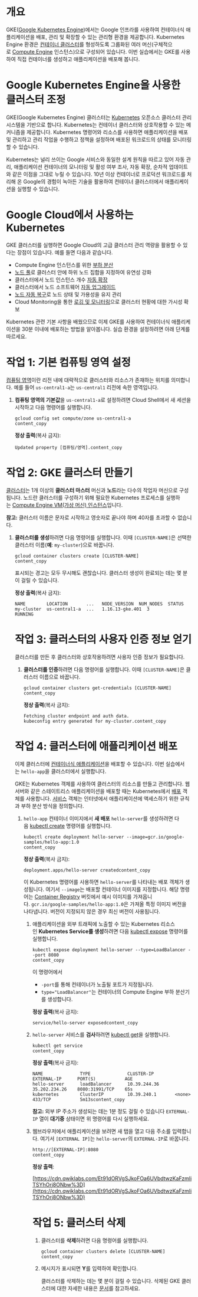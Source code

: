 # **개요**

GKE([Google Kubernetes Engine](https://cloud.google.com/kubernetes-engine/))에서는 Google 인프라를 사용하여 컨테이너식 애플리케이션을 배포, 관리 및 확장할 수 있는 관리형 환경을 제공합니다. Kubernetes Engine 환경은 [컨테이너 클러스터](https://cloud.google.com/compute)를 형성하도록 그룹화된 여러 머신(구체적으로 [Compute Engine](https://cloud.google.com/kubernetes-engine/docs/concepts/cluster-architecture) 인스턴스)으로 구성되어 있습니다. 이번 실습에서는 GKE를 사용하여 직접 컨테이너를 생성하고 애플리케이션을 배포해 봅니다.

# Google Kubernetes Engine을 사용한 클러스터 조정

GKE(Google Kubernetes Engine) 클러스터는 [Kubernetes](https://kubernetes.io/) 오픈소스 클러스터 관리 시스템을 기반으로 합니다. Kubernetes는 컨테이너 클러스터와 상호작용할 수 있는 메커니즘을 제공합니다. Kubernetes 명령어와 리소스를 사용하면 애플리케이션을 배포 및 관리하고 관리 작업을 수행하고 정책을 설정하며 배포된 워크로드의 상태를 모니터링할 수 있습니다.

Kubernetes는 널리 쓰이는 Google 서비스와 동일한 설계 원칙을 따르고 있어 자동 관리, 애플리케이션 컨테이너의 모니터링 및 활성 여부 조사, 자동 확장, 순차적 업데이트와 같은 이점을 그대로 누릴 수 있습니다. 10년 이상 컨테이너로 프로덕션 워크로드를 처리해 온 Google의 경험이 녹아든 기술을 활용하여 컨테이너 클러스터에서 애플리케이션을 실행할 수 있습니다.

# Google Cloud에서 사용하는 Kubernetes

GKE 클러스터를 실행하면 Google Cloud의 고급 클러스터 관리 역량을 활용할 수 있다는 장점이 있습니다. 예를 들면 다음과 같습니다.

- Compute Engine 인스턴스를 위한 [부하 분산](https://cloud.google.com/compute/docs/load-balancing-and-autoscaling)
- [노드 풀](https://cloud.google.com/kubernetes-engine/docs/node-pools)로 클러스터 안에 하위 노드 집합을 지정하여 유연성 강화
- 클러스터에서 노드 인스턴스 개수 [자동 확장](https://cloud.google.com/kubernetes-engine/docs/cluster-autoscaler)
- 클러스터에서 노드 소프트웨어 [자동 업그레이드](https://cloud.google.com/kubernetes-engine/docs/node-auto-upgrade)
- [노드 자동 복구](https://cloud.google.com/kubernetes-engine/docs/how-to/node-auto-repair)로 노드 상태 및 가용성을 유지 관리
- Cloud Monitoring을 통한 [로깅 및 모니터링](https://cloud.google.com/kubernetes-engine/docs/how-to/logging)으로 클러스터 현황에 대한 가시성 확보

Kubernetes 관련 기본 사항을 배웠으므로 이제 GKE를 사용하여 컨테이너식 애플리케이션을 30분 이내에 배포하는 방법을 알아봅니다. 실습 환경을 설정하려면 아래 단계를 따르세요.

# **작업 1: 기본 컴퓨팅 영역 설정**

[컴퓨팅 영역](https://cloud.google.com/compute/docs/regions-zones/#available)이란 리전 내에 대략적으로 클러스터와 리소스가 존재하는 위치를 의미합니다. 예를 들어 `us-central1-a`는 `us-central1` 리전에 속한 영역입니다.

1. **컴퓨팅 영역의 기본값**을 `us-central1-a`로 설정하려면 Cloud Shell에서 새 세션을 시작하고 다음 명령어를 실행합니다.

   ```
   gcloud config set compute/zone us-central1-a
   content_copy
   ```

   **정상 출력**(복사 금지):

   ```
   Updated property [컴퓨팅/영역].content_copy
   ```

# **작업 2: GKE 클러스터 만들기**

[클러스터](https://cloud.google.com/kubernetes-engine/docs/concepts/cluster-architecture)는 1개 이상의 **클러스터 마스터** 머신과 **노드**라는 다수의 작업자 머신으로 구성됩니다. 노드란 클러스터를 구성하기 위해 필요한 Kubernetes 프로세스를 실행하는 [Compute Engine VM(가상 머신) 인스턴스](https://cloud.google.com/compute/docs/instances/)입니다.

**참고:** 클러스터 이름은 문자로 시작하고 영숫자로 끝나야 하며 40자를 초과할 수 없습니다.

1. **클러스터를 생성**하려면 다음 명령어를 실행합니다. 이때 `[CLUSTER-NAME]`은 선택한 클러스터 이름(**예**: `my-cluster`)으로 바꿉니다.

   ```
   gcloud container clusters create [CLUSTER-NAME]
   content_copy
   ```

   표시되는 경고는 모두 무시해도 괜찮습니다. 클러스터 생성이 완료되는 데는 몇 분이 걸릴 수 있습니다.

   **정상 출력**(복사 금지):

   ```
   NAME        LOCATION       ...   NODE_VERSION  NUM_NODES  STATUS
   my-cluster  us-central1-a  ...   1.16.13-gke.401  3          RUNNING
   ```

   # **작업 3: 클러스터의 사용자 인증 정보 얻기**

   클러스터를 만든 후 클러스터와 상호작용하려면 사용자 인증 정보가 필요합니다.

   1. **클러스터를 인증**하려면 다음 명령어를 실행합니다. 이때 `[CLUSTER-NAME]`은 클러스터 이름으로 바꿉니다.

      ```
      gcloud container clusters get-credentials [CLUSTER-NAME]
      content_copy
      ```

      **정상 출력**(복사 금지):

      ```
      Fetching cluster endpoint and auth data.
      kubeconfig entry generated for my-cluster.content_copy
      ```

   # **작업 4: 클러스터에 애플리케이션 배포**

   이제 클러스터에 [컨테이너식 애플리케이션](https://cloud.google.com/kubernetes-engine/docs/concepts/kubernetes-engine-overview)을 배포할 수 있습니다. 이번 실습에서는 `hello-app`을 클러스터에서 실행합니다.

   GKE는 Kubernetes 객체를 사용하여 클러스터의 리소스를 만들고 관리합니다. 웹 서버와 같은 스테이트리스 애플리케이션을 배포할 때는 Kubernetes에서 [배포](https://kubernetes.io/docs/concepts/workloads/controllers/deployment/) 객체를 사용합니다. [서비스](https://kubernetes.io/docs/concepts/services-networking/service/) 객체는 인터넷에서 애플리케이션에 액세스하기 위한 규칙과 부하 분산 방식을 정의합니다.

   1. `hello-app` 컨테이너 이미지에서 **새 배포** `hello-server`를 생성하려면 다음 [kubectl create](https://kubernetes.io/docs/reference/generated/kubectl/kubectl-commands#create) 명령어를 실행합니다.

      ```
      kubectl create deployment hello-server --image=gcr.io/google-samples/hello-app:1.0
      content_copy
      ```

      **정상 출력**(복사 금지):

      ```
      deployment.apps/hello-server createdcontent_copy
      ```

      이 Kubernetes 명령어를 사용하면 `hello-server`를 나타내는 배포 객체가 생성됩니다. 여기서 `--image`는 배포할 컨테이너 이미지를 지정합니다. 해당 명령어는 [Container Registry](https://cloud.google.com/container-registry/docs) 버킷에서 예시 이미지를 가져옵니다. `gcr.io/google-samples/hello-app:1.0`은 가져올 특정 이미지 버전을 나타냅니다. 버전이 지정되지 않은 경우 최신 버전이 사용됩니다.

      1. 애플리케이션을 외부 트래픽에 노출할 수 있는 Kubernetes 리소스인 **Kubernetes Service를 생성**하려면 다음 [kubectl expose](https://kubernetes.io/docs/reference/generated/kubectl/kubectl-commands#expose) 명령어를 실행합니다.

         ```
         kubectl expose deployment hello-server --type=LoadBalancer --port 8080
         content_copy
         ```

         이 명령어에서

         - `-port`를 통해 컨테이너가 노출될 포트가 지정됩니다.
         - `type="LoadBalancer"`는 컨테이너의 Compute Engine 부하 분산기를 생성합니다.

         **정상 출력**(복사 금지):

         ```
         service/hello-server exposedcontent_copy
         ```

      2. `hello-server` 서비스를 **검사**하려면 [kubectl get](https://kubernetes.io/docs/reference/generated/kubectl/kubectl-commands#get)을 실행합니다.

         ```
         kubectl get service
         content_copy
         ```

         **정상 출력**(복사 금지):

         ```
         NAME              TYPE              CLUSTER-IP        EXTERNAL-IP      PORT(S)           AGE
         hello-server      loadBalancer      10.39.244.36      35.202.234.26    8080:31991/TCP    65s
         kubernetes        ClusterIP         10.39.240.1       <none>           433/TCP           5m13scontent_copy
         ```

         **참고:** 외부 IP 주소가 생성되는 데는 1분 정도 걸릴 수 있습니다 `EXTERNAL-IP` 열이 **대기중** 상태이면 위 명령어를 다시 실행하세요.

      3. 웹브라우저에서 애플리케이션을 보려면 새 탭을 열고 다음 주소를 입력합니다. 여기서 `[EXTERNAL IP]`는 `hello-server`의 `EXTERNAL-IP`로 바꿉니다.

         ```
         http://[EXTERNAL-IP]:8080
         content_copy
         ```

         **정상 출력**:

         [https://cdn.qwiklabs.com/Et91dORVgSJkoFOa6UVbdtwzKaFzmliTSYhOrj8ONbw%3D](https://cdn.qwiklabs.com/Et91dORVgSJkoFOa6UVbdtwzKaFzmliTSYhOrj8ONbw%3D)

         # **작업 5: 클러스터 삭제**

         1. 클러스터를 **삭제**하려면 다음 명령어를 실행합니다.

            ```
            gcloud container clusters delete [CLUSTER-NAME]
            content_copy
            ```

         2. 메시지가 표시되면 **Y**를 입력하여 확인합니다.

            클러스터를 삭제하는 데는 몇 분이 걸릴 수 있습니다. 삭제된 GKE 클러스터에 대한 자세한 내용은 [문서](https://cloud.google.com/kubernetes-engine/docs/how-to/deleting-a-cluster)를 참고하세요.
